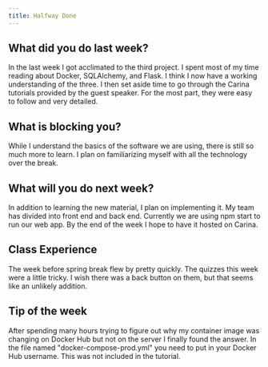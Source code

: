 ```yaml
---
title: Halfway Done
---
```


## What did you do last week?  

In the last week I got acclimated to the third project. I spent most of my time reading about Docker, SQLAlchemy, and Flask. I think I now have a working understanding of the three. I then set aside time to go through the Carina tutorials provided by the guest speaker. For the most part, they were easy to follow and very detailed.

## What is blocking you?  

While I understand the basics of the software we are using, there is still so much more to learn. I plan on familiarizing myself with all the technology over the break.

## What will you do next week?  

In addition to learning the new material, I plan on implementing it. My team has divided into front end and back end. Currently we are using npm start to run our web app. By the end of the week I hope to have it hosted on Carina.

## Class Experience  

The week before spring break flew by pretty quickly. The quizzes this week were a little tricky. I wish there was a back button on them, but that seems like an unlikely addition.

## Tip of the week  

After spending many hours trying to figure out why my container image was changing on Docker Hub but not on the server I finally found the answer. In the file named "docker-compose-prod.yml" you need to put in your Docker Hub username. This was not included in the tutorial.
